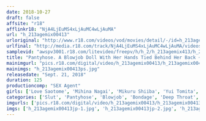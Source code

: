 ```yaml
---
date: 2018-10-27
draft: false
affsite: "r18"
afflinkr18: "NjA4LjEuMS4xLjAuMC4wLjAuMA"
url: "h_213agemix00413"
urloriginal: "http://www.r18.com/videos/vod/movies/detail/-/id=h_213agemix00413"
urlfinal: "http://media.r18.com/track/NjA4LjEuMS4xLjAuMC4wLjAuMA/videos/vod/movies/detail/-/id=h_213agemix00413"
samplevid: "awspv3001.r18.com/litevideo/freepv/h/h_2/h_213agemix413/h_213agemix413_dmb_w.mp4"
title: "Pantyhose. A Blowjob Doll With Her Hands Tied Behind Her Back ~I Get Turned On When I'm Tied Up, Watch Me Deep Throat A Dick~"
mainimgurl: "pics.r18.com/digital/video/h_213agemix00413/h_213agemix00413ps.jpg"
mainimgs: "h_213agemix00413ps.jpg"
releasedate: "Sept. 21, 2018"
duration: 125
productioncomp: "SEX Agent"
girls: ['Love Saotome', 'Mihina Nagai', 'Mikuru Shiiba', 'Yui Tomita', 'Erika Nose', 'Natsuki Tsukino', 'Tsubasa Ichimiya', 'Chinatsu Saotome']
categories: ['Slut', 'Pantyhose', 'Blowjob', 'Bondage', 'Deep Throat', 'Hi-Def']
imgurls: ['pics.r18.com/digital/video/h_213agemix00413/h_213agemix00413jp-1.jpg', 'pics.r18.com/digital/video/h_213agemix00413/h_213agemix00413jp-2.jpg', 'pics.r18.com/digital/video/h_213agemix00413/h_213agemix00413jp-3.jpg', 'pics.r18.com/digital/video/h_213agemix00413/h_213agemix00413jp-4.jpg', 'pics.r18.com/digital/video/h_213agemix00413/h_213agemix00413jp-5.jpg', 'pics.r18.com/digital/video/h_213agemix00413/h_213agemix00413jp-6.jpg', 'pics.r18.com/digital/video/h_213agemix00413/h_213agemix00413jp-7.jpg', 'pics.r18.com/digital/video/h_213agemix00413/h_213agemix00413jp-8.jpg', 'pics.r18.com/digital/video/h_213agemix00413/h_213agemix00413jp-9.jpg', 'pics.r18.com/digital/video/h_213agemix00413/h_213agemix00413jp-10.jpg', 'pics.r18.com/digital/video/h_213agemix00413/h_213agemix00413jp-11.jpg', 'pics.r18.com/digital/video/h_213agemix00413/h_213agemix00413jp-12.jpg', 'pics.r18.com/digital/video/h_213agemix00413/h_213agemix00413jp-13.jpg', 'pics.r18.com/digital/video/h_213agemix00413/h_213agemix00413jp-14.jpg', 'pics.r18.com/digital/video/h_213agemix00413/h_213agemix00413jp-15.jpg', 'pics.r18.com/digital/video/h_213agemix00413/h_213agemix00413jp-16.jpg', 'pics.r18.com/digital/video/h_213agemix00413/h_213agemix00413jp-17.jpg', 'pics.r18.com/digital/video/h_213agemix00413/h_213agemix00413jp-18.jpg', 'pics.r18.com/digital/video/h_213agemix00413/h_213agemix00413jp-19.jpg', 'pics.r18.com/digital/video/h_213agemix00413/h_213agemix00413jp-20.jpg']
imgs: ['h_213agemix00413jp-1.jpg', 'h_213agemix00413jp-2.jpg', 'h_213agemix00413jp-3.jpg', 'h_213agemix00413jp-4.jpg', 'h_213agemix00413jp-5.jpg', 'h_213agemix00413jp-6.jpg', 'h_213agemix00413jp-7.jpg', 'h_213agemix00413jp-8.jpg', 'h_213agemix00413jp-9.jpg', 'h_213agemix00413jp-10.jpg', 'h_213agemix00413jp-11.jpg', 'h_213agemix00413jp-12.jpg', 'h_213agemix00413jp-13.jpg', 'h_213agemix00413jp-14.jpg', 'h_213agemix00413jp-15.jpg', 'h_213agemix00413jp-16.jpg', 'h_213agemix00413jp-17.jpg', 'h_213agemix00413jp-18.jpg', 'h_213agemix00413jp-19.jpg', 'h_213agemix00413jp-20.jpg']
---
```

